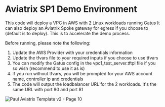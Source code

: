 # Aviatrix SP1 Demo Environment

 This code will deploy a VPC in AWS with 2 Linux workloads running Gatus
 It can also deploy an Aviatrix Spoke gateway for egress if you choose to (default is to deploy). This is to accelerate the demo process.

 Before running, please note the following:

 1. Update the AWS Provider with your credentials information
 2. Update the tfvars file to your required inputs if you choose to use tfvars
 3. You can modify the Gatus config in the vpc1_test_server.tftpl file if you so wish (recommend to use it as is)
 4. If you run without tfvars, you will be prompted for your AWS account name, controller ip and credentials
 5. The code will output the loadbalancer URL for the 2 workloads. It's the same URL with port 80 and port 81



![Paul Aviatrix Template v2 - Page 10](https://github.com/user-attachments/assets/ad1ca413-cf3c-49bf-ae85-2444b0a7b575)
